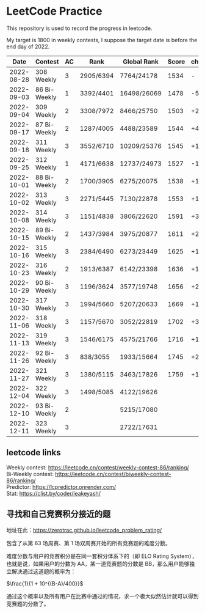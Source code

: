 # LeetCode Practice

This repository is used to record the progress in leetcode.

My target is 1800 in weekly contests, I suppose the target date is before the end day of 2022.

| Date | Contest | AC | Rank | Global Rank | Score | change |
| ---------- | ------- | -- | ---- | ----- | ----- | ------ |
| 2022-08-28 | 308 Weekly | 3 | 2905/6394 | 7764/24178 |1534| - |
| 2022-09-03 | 86 Bi-Weekly | 1 | 3392/4401 | 16498/26069 |1478| -56|
| 2022-09-04 | 309 Weekly | 2 | 3308/7972 | 8466/25750 |1503| +25|
| 2022-09-17 | 87 Bi-Weekly | 2 | 1287/4005 | 4488/23589 |1544| +41|
| 2022-09-18 | 311 Weekly | 3 | 3552/6710 | 10209/25376 |1545| +1|
| 2022-09-25 | 312 Weekly | 1 | 4171/6638 | 12737/24973 |1527| -18|
| 2022-10-01 | 88 Bi-Weekly | 2 | 1700/3905 | 6275/20075 |1538| +11|
| 2022-10-02 | 313 Weekly | 3 | 2271/5445 | 7130/22878 |1553| +15|
| 2022-10-08 | 314 Weekly | 3 | 1151/4838 | 3806/22620 |1591 | +38 |
| 2022-10-15 | 89 Bi-Weekly | 2 | 1437/3984 | 3975/20877 |1611 | +20 |
| 2022-10-16 | 315 Weekly | 3 | 2384/6490 | 6273/23449 |1625 | +14 |
| 2022-10-23 | 316 Weekly | 2 | 1913/6387 | 6142/23398 |1636 | +11 |
| 2022-10-29 | 90 Bi-Weekly | 3 | 1196/3624 | 3577/19748 |1656 | +20 |
| 2022-10-30 | 317 Weekly | 3 | 1994/5660 | 5207/20633 |1669 | +13 |
| 2022-11-06 | 318 Weekly | 3 | 1157/5670 | 3052/22819 |1702 | +33 |
| 2022-11-13 | 319 Weekly | 3 | 1546/6175 | 4575/21766 |1716 | +14 |
| 2022-11-26 | 92 Bi-Weekly | 3 | 838/3055 | 1933/15664 | 1745 | +29 |
| 2022-11-27 | 321 Weekly | 3 | 1380/5115 | 3463/17826 | 1759 | +14 |
| 2022-12-04 | 322 Weekly | 3 | 1498/5085 | 4122/19626 | | |
| 2022-12-10 | 93 Bi-Weekly | 2 | | 5215/17080 | | |
| 2022-12-11 | 323 Weekly | 3 |  | 2722/17631 | | |

## leetcode links

Weekly contest: <https://leetcode.cn/contest/weekly-contest-86/ranking/>  
Bi-Weekly contest: <https://leetcode.cn/contest/biweekly-contest-86/ranking/>  
Predictor: https://lcpredictor.onrender.com/  
Stat: https://clist.by/coder/leakeyash/

## 寻找和自己竞赛积分接近的题

地址在此：<https://zerotrac.github.io/leetcode_problem_rating/>

包含了从第 63 场周赛、第 1 场双周赛开始的所有竞赛题的难度分数。

难度分数与用户的竞赛积分是在同一套积分体系下的（即 ELO Rating System），也就是说，如果用户的分数为 AA，某一道竞赛题的分数是
BB，那么用户能够独立解决通过这道题的概率为：

$\frac{1}{1 + 10^{(B-A)/400}}$

​
通过这个概率以及所有用户在比赛中通过的情况，求一个极大似然估计就可以得到竞赛题的分数了。
